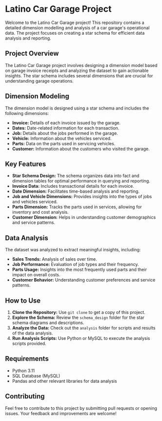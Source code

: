 <h1>Latino Car Garage Project</h1>
<p>Welcome to the Latino Car Garage project! This repository contains a detailed dimension modelling and analysis of a car garage's operational data. The project focuses on creating a star schema for efficient data analysis and reporting.</p>
<h2>Project Overview</h2>
<p>The Latino Car Garage project involves designing a dimension model based on garage invoice receipts and analyzing the dataset to gain actionable insights. The star schema includes several dimensions that are crucial for understanding garage operations.</p>
<h2>Dimension Modeling</h2>
<p>The dimension model is designed using a star schema and includes the following dimensions:</p>
<ul>
<li><strong>Invoice:</strong> Details of each invoice issued by the garage.</li>
<li><strong>Dates:</strong> Date-related information for each transaction.</li>
<li><strong>Job:</strong> Details about the jobs performed in the garage.</li>
<li><strong>Vehicle:</strong> Information about the vehicles serviced.</li>
<li><strong>Parts:</strong> Data on the parts used in servicing vehicles.</li>
<li><strong>Customer:</strong> Information about the customers who visited the garage.</li>
</ul>
<h2>Key Features</h2>
<ul>
<li><strong>Star Schema Design:</strong> The schema organizes data into fact and dimension tables for optimal performance in querying and reporting.</li>
<li><strong>Invoice Data:</strong> Includes transactional details for each invoice.</li>
<li><strong>Date Dimension:</strong> Facilitates time-based analysis and reporting.</li>
<li><strong>Job and Vehicle Dimensions:</strong> Provides insights into the types of jobs and vehicles serviced.</li>
<li><strong>Parts Dimension:</strong> Tracks the parts used in services, allowing for inventory and cost analysis.</li>
<li><strong>Customer Dimension:</strong> Helps in understanding customer demographics and service patterns.</li>
</ul>
<h2>Data Analysis</h2>
<p>The dataset was analyzed to extract meaningful insights, including:</p>
<ul>
<li><strong>Sales Trends:</strong> Analysis of sales over time.</li>
<li><strong>Job Performance:</strong> Evaluation of job types and their frequency.</li>
<li><strong>Parts Usage:</strong> Insights into the most frequently used parts and their impact on overall costs.</li>
<li><strong>Customer Behavior:</strong> Understanding customer preferences and service patterns.</li>
</ul>
<h2>How to Use</h2>
<ol>
<li><strong>Clone the Repository:</strong> Use <code>git clone</code> to get a copy of this project.</li>
<li><strong>Explore the Schema:</strong> Review the <code>schema_design</code> folder for the star schema diagrams and descriptions.</li>
<li><strong>Analyze the Data:</strong> Check out the <code>analysis</code> folder for scripts and results of the data analysis.</li>
<li><strong>Run Analysis Scripts:</strong> Use Python or MySQL to execute the analysis scripts provided.</li>
</ol>
<h2>Requirements</h2>
<ul>
<li>Python 3.11</li>
<li>SQL Database (MySQL)</li>
<li>Pandas and other relevant libraries for data analysis</li>
</ul>
<h2>Contributing</h2>
<p>Feel free to contribute to this project by submitting pull requests or opening issues. Your feedback and improvements are welcome!</p>
